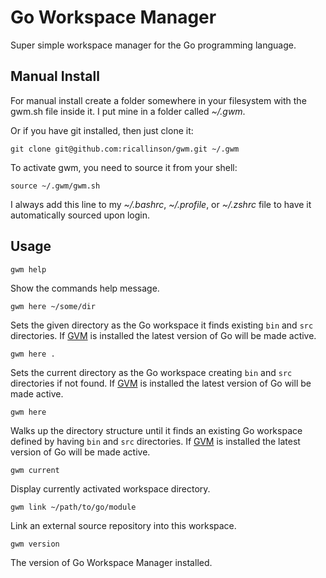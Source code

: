 # Go Workspace Manager

Super simple workspace manager for the Go programming language.

## Manual Install

For manual install create a folder somewhere in your filesystem with the gwm.sh file inside it. I put mine in a folder called _~/.gwm_.

Or if you have git installed, then just clone it:

    git clone git@github.com:ricallinson/gwm.git ~/.gwm

To activate gwm, you need to source it from your shell:

    source ~/.gwm/gwm.sh

I always add this line to my _~/.bashrc_, _~/.profile_, or _~/.zshrc_ file to have it automatically sourced upon login.

## Usage

    gwm help

Show the commands help message.

    gwm here ~/some/dir

Sets the given directory as the Go workspace it finds existing `bin` and `src` directories. If [GVM](https://github.com/moovweb/gvm) is installed the latest version of Go will be made active.

    gwm here .

Sets the current directory as the Go workspace creating `bin` and `src` directories if not found. If [GVM](https://github.com/moovweb/gvm) is installed the latest version of Go will be made active.

    gwm here

Walks up the directory structure until it finds an existing Go workspace defined by having `bin` and `src` directories. If [GVM](https://github.com/moovweb/gvm) is installed the latest version of Go will be made active.

    gwm current

Display currently activated workspace directory.

    gwm link ~/path/to/go/module

Link an external source repository into this workspace.

    gwm version

The version of Go Workspace Manager installed.
